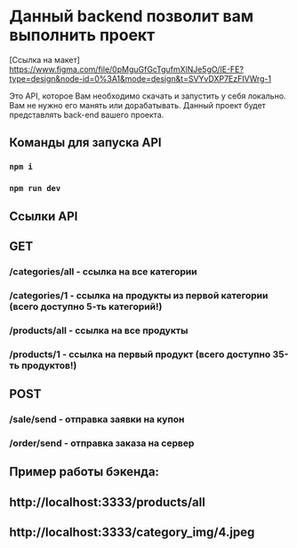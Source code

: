 # Данный backend позволит вам выполнить проект

[Ссылка на макет] 
https://www.figma.com/file/0pMguGfGcTgufmXlNJe5gO/IE-FE?type=design&node-id=0%3A1&mode=design&t=SVYvDXP7EzFIVWrg-1

Это API, которое Вам необходимо скачать и запустить у себя локально. Вам не нужно его манять или дорабатывать. Данный проект будет представлять back-end вашего проекта.

## Команды для запуска API

### `npm i `
### `npm run dev `

## Ссылки API

## GET
### /categories/all - ссылка на все категории
### /categories/1   - ссылка на продукты из первой категории (всего доступно 5-ть категорий!)
### /products/all   - ссылка на все продукты
### /products/1     - ссылка на первый продукт (всего доступно 35-ть продуктов!)

## POST
### /sale/send      - отправка заявки на купон
### /order/send     - отправка заказа на сервер

## Пример работы бэкенда:
## http://localhost:3333/products/all
## http://localhost:3333/category_img/4.jpeg
